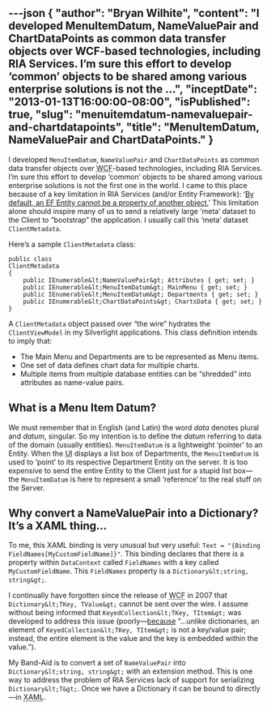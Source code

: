 ---json
{
  "author": "Bryan Wilhite",
  "content": "I developed MenuItemDatum, NameValuePair and ChartDataPoints as common data transfer objects over WCF-based technologies, including RIA Services. I’m sure this effort to develop ‘common’ objects to be shared among various enterprise solutions is not the ...",
  "inceptDate": "2013-01-13T16:00:00-08:00",
  "isPublished": true,
  "slug": "menuitemdatum-namevaluepair-and-chartdatapoints",
  "title": "MenuItemDatum, NameValuePair and ChartDataPoints."
}
---

I developed `MenuItemDatum`, `NameValuePair` and `ChartDataPoints` as common data transfer objects over <acronym title="Windows Communication Foundation">WCF</acronym>-based technologies, including RIA Services. I’m sure this effort to develop ‘common’ objects to be shared among various enterprise solutions is not the first one in the world. I came to this place because of a key limitation in RIA Services (and/or Entity Framework): ‘[By default, an EF Entity cannot be a property of another object.](http://songhayblog.azurewebsites.net/entry/show/ria-services-and-ef-entities)’ This limitation alone should inspire many of us to send a relatively large ‘meta’ dataset to the Client to “bootstrap” the application. I usually call this ‘meta’ dataset `ClientMetadata`.

Here’s a sample `ClientMetadata` class:

    public class 
    ClientMetadata
    {
        public IEnumerable&lt;NameValuePair&gt; Attributes { get; set; }
        public IEnumerable&lt;MenuItemDatum&gt; MainMenu { get; set; }
        public IEnumerable&lt;MenuItemDatum&gt; Departments { get; set; }
        public IEnumerable&lt;ChartDataPoints&gt; ChartsData { get; set; }
    }

A `ClientMetadata` object passed over “the wire” hydrates the `ClientViewModel` in my Silverlight applications. This class definition intends to imply that:

*   The Main Menu and Departments are to be represented as Menu items.
*   One set of data defines chart data for multiple charts.
*   Multiple items from multiple database entities can be “shredded” into attributes as name-value pairs.

## What is a Menu Item Datum?

We must remember that in English (and Latin) the word *data* denotes plural and *datum*, singular. So my intention is to define the *datum* referring to data of the domain (usually entities). `MenuItemDatum` is a lightweight ‘pointer’ to an Entity. When the <acronym title="User Interface">UI</acronym> displays a list box of Departments, the `MenuItemDatum` is used to ‘point’ to its respective Department Entity on the server. It is too expensive to send the entire Entity to the Client just for a stupid list box—the `MenuItemDatum` is here to represent a small ‘reference’ to the real stuff on the Server.

## Why convert a NameValuePair into a Dictionary? It’s a XAML thing…

To me, this XAML binding is very unusual but very useful: `Text = "{Binding FieldNames[MyCustomFieldName]}"`. This binding declares that there is a property within `DataContext` called `FieldNames` with a key called `MyCustomFieldName`. This `FieldNames` property is a `Dictionary&lt;string, string&gt;`.

I continually have forgotten since the release of <acronym title="Windows Communication Foundation">WCF</acronym> in 2007 that `Dictionary&lt;TKey, TValue&gt;` cannot be sent over the wire. I assume without being informed that `KeyedCollection&lt;TKey, TItem&gt;` was developed to address this issue (poorly—[because](http://msdn.microsoft.com/en-us/library/ms132438.aspx) “…unlike dictionaries, an element of `KeyedCollection&lt;TKey, TItem&gt;` is not a key/value pair; instead, the entire element is the value and the key is embedded within the value.”).

My Band-Aid is to convert a set of `NameValuePair` into `Dictionary&lt;string, string&gt;` with an extension method. This is one way to address the problem of RIA Services lack of support for serializing `Dictionary&lt;T&gt;`. Once we have a Dictionary it can be bound to directly—in <acronym title="Extensible Application Markup Language">XAML</acronym>.
